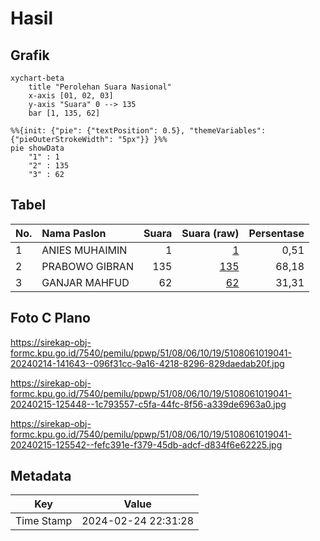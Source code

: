 # Hasil

## Grafik

```mermaid
xychart-beta
    title "Perolehan Suara Nasional"
    x-axis [01, 02, 03]
    y-axis "Suara" 0 --> 135
    bar [1, 135, 62]
```

```mermaid
%%{init: {"pie": {"textPosition": 0.5}, "themeVariables": {"pieOuterStrokeWidth": "5px"}} }%%
pie showData
    "1" : 1
    "2" : 135
    "3" : 62
```

## Tabel

| No. | Nama Paslon    | Suara | Suara (raw) | Persentase |
|:--- |:-------------- | -----:| -----------:| ----------:|
| 1   | ANIES MUHAIMIN | 1     | [1][p-1]    | 0,51       |
| 2   | PRABOWO GIBRAN | 135   | [135][p-2]  | 68,18      |
| 3   | GANJAR MAHFUD  | 62    | [62][p-3]   | 31,31      |


[p-1]: https://github.com/gigit-pemilu/pemilu-2024/blob/main/pilpres/hitung-suara/sub/51-bali/sub/08-buleleng/sub/06-buleleng/sub/1019-banyuning/sub/041-tps/sub/paslon-1.txt
[p-2]: https://github.com/gigit-pemilu/pemilu-2024/blob/main/pilpres/hitung-suara/sub/51-bali/sub/08-buleleng/sub/06-buleleng/sub/1019-banyuning/sub/041-tps/sub/paslon-2.txt
[p-3]: https://github.com/gigit-pemilu/pemilu-2024/blob/main/pilpres/hitung-suara/sub/51-bali/sub/08-buleleng/sub/06-buleleng/sub/1019-banyuning/sub/041-tps/sub/paslon-3.txt

## Foto C Plano

https://sirekap-obj-formc.kpu.go.id/7540/pemilu/ppwp/51/08/06/10/19/5108061019041-20240214-141643--096f31cc-9a16-4218-8296-829daedab20f.jpg

https://sirekap-obj-formc.kpu.go.id/7540/pemilu/ppwp/51/08/06/10/19/5108061019041-20240215-125448--1c793557-c5fa-44fc-8f56-a339de6963a0.jpg

https://sirekap-obj-formc.kpu.go.id/7540/pemilu/ppwp/51/08/06/10/19/5108061019041-20240215-125542--fefc391e-f379-45db-adcf-d834f6e62225.jpg


## Metadata

| Key        | Value               |
| ---------- | ------------------- |
| Time Stamp | 2024-02-24 22:31:28 |



